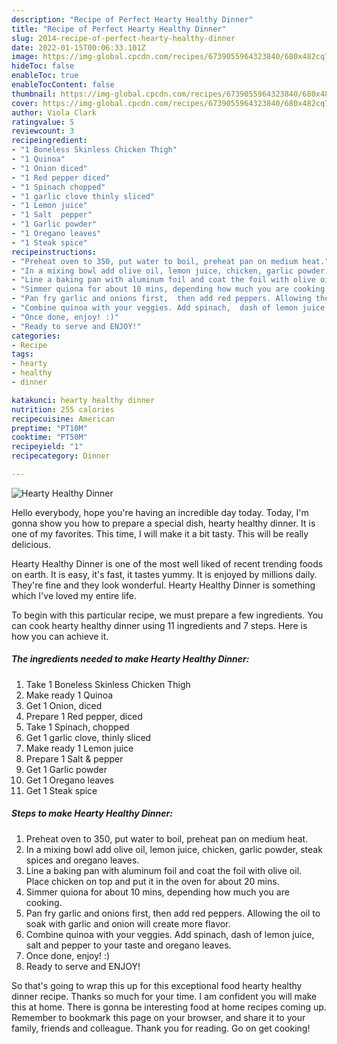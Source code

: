 ```yaml
---
description: "Recipe of Perfect Hearty Healthy Dinner"
title: "Recipe of Perfect Hearty Healthy Dinner"
slug: 2014-recipe-of-perfect-hearty-healthy-dinner
date: 2022-01-15T00:06:33.101Z
image: https://img-global.cpcdn.com/recipes/6739055964323840/680x482cq70/hearty-healthy-dinner-recipe-main-photo.jpg
hideToc: false
enableToc: true
enableTocContent: false
thumbnail: https://img-global.cpcdn.com/recipes/6739055964323840/680x482cq70/hearty-healthy-dinner-recipe-main-photo.jpg
cover: https://img-global.cpcdn.com/recipes/6739055964323840/680x482cq70/hearty-healthy-dinner-recipe-main-photo.jpg
author: Viola Clark
ratingvalue: 5
reviewcount: 3
recipeingredient:
- "1 Boneless Skinless Chicken Thigh"
- "1 Quinoa"
- "1 Onion diced"
- "1 Red pepper diced"
- "1 Spinach chopped"
- "1 garlic clove thinly sliced"
- "1 Lemon juice"
- "1 Salt  pepper"
- "1 Garlic powder"
- "1 Oregano leaves"
- "1 Steak spice"
recipeinstructions:
- "Preheat oven to 350, put water to boil, preheat pan on medium heat."
- "In a mixing bowl add olive oil, lemon juice, chicken, garlic powder, steak spices and oregano leaves."
- "Line a baking pan with aluminum foil and coat the foil with olive oil.  Place chicken on top and put it in the oven for about 20 mins."
- "Simmer quiona for about 10 mins, depending how much you are cooking."
- "Pan fry garlic and onions first,  then add red peppers. Allowing the oil to soak with garlic and onion will create more flavor."
- "Combine quinoa with your veggies. Add spinach,  dash of lemon juice,  salt and pepper to your taste and oregano leaves."
- "Once done, enjoy! :)"
- "Ready to serve and ENJOY!"
categories:
- Recipe
tags:
- hearty
- healthy
- dinner

katakunci: hearty healthy dinner 
nutrition: 255 calories
recipecuisine: American
preptime: "PT10M"
cooktime: "PT50M"
recipeyield: "1"
recipecategory: Dinner

---
```



![Hearty Healthy Dinner](https://img-global.cpcdn.com/recipes/6739055964323840/680x482cq70/hearty-healthy-dinner-recipe-main-photo.jpg)

Hello everybody, hope you're having an incredible day today. Today, I'm gonna show you how to prepare a special dish, hearty healthy dinner. It is one of my favorites. This time, I will make it a bit tasty. This will be really delicious.

Hearty Healthy Dinner is one of the most well liked of recent trending foods on earth. It is easy, it's fast, it tastes yummy. It is enjoyed by millions daily. They're fine and they look wonderful. Hearty Healthy Dinner is something which I've loved my entire life.




To begin with this particular recipe, we must prepare a few ingredients. You can cook hearty healthy dinner using 11 ingredients and 7 steps. Here is how you can achieve it.

<!--inarticleads1-->

##### The ingredients needed to make Hearty Healthy Dinner:

1. Take 1 Boneless Skinless Chicken Thigh
1. Make ready 1 Quinoa
1. Get 1 Onion, diced
1. Prepare 1 Red pepper, diced
1. Take 1 Spinach, chopped
1. Get 1 garlic clove, thinly sliced
1. Make ready 1 Lemon juice
1. Prepare 1 Salt & pepper
1. Get 1 Garlic powder
1. Get 1 Oregano leaves
1. Get 1 Steak spice




<!--inarticleads2-->

##### Steps to make Hearty Healthy Dinner:

1. Preheat oven to 350, put water to boil, preheat pan on medium heat.
1. In a mixing bowl add olive oil, lemon juice, chicken, garlic powder, steak spices and oregano leaves.
1. Line a baking pan with aluminum foil and coat the foil with olive oil.  Place chicken on top and put it in the oven for about 20 mins.
1. Simmer quiona for about 10 mins, depending how much you are cooking.
1. Pan fry garlic and onions first,  then add red peppers. Allowing the oil to soak with garlic and onion will create more flavor.
1. Combine quinoa with your veggies. Add spinach,  dash of lemon juice,  salt and pepper to your taste and oregano leaves.
1. Once done, enjoy! :)
1. Ready to serve and ENJOY!



So that's going to wrap this up for this exceptional food hearty healthy dinner recipe. Thanks so much for your time. I am confident you will make this at home. There is gonna be interesting food at home recipes coming up. Remember to bookmark this page on your browser, and share it to your family, friends and colleague. Thank you for reading. Go on get cooking!
